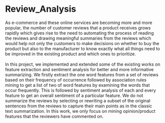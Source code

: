 # Review_Analysis
As e-commerce and these online services are becoming more
and more popular, the number of customer reviews that a product receives grows
rapidly which gives rise to the need to automating the process of reading the reviews and drawing meaningful summaries from the reviews which would help not
only the customers to make decisions on whether to buy the product but also to the
manufacturer to know exactly what all things need to be improved in the existing
product and which ones to prioritize. <br/><br/>
In this project, we implemented and extended some of the existing works
on feature extraction and sentiment analysis for better and more informative
summarizing. We firstly extract the one word features from a set of reviews based
on their frequency of occurrence followed by association rules mining to get a list
of two of word features by examining the words that occur frequently. This is followed by sentiment analysis of each and every feature to get an overall sentiment
of a particular feature. We do not summarize the reviews by selecting or rewriting a subset of
the original sentences from the reviews to capture their main points as in the classic
text summarization. In this work, we only focus on mining opinion/product features
that the reviewers have commented on.
